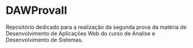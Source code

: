 # DAWProvaII
Repositório dedicado para a realização da segunda prova da matéria de Desenvolvimento de Aplicações Web do curso de Analise e Desenvolvimento de Sistemas.
